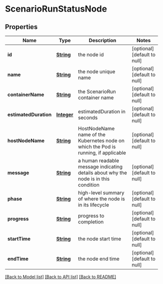 # ScenarioRunStatusNode
## Properties

Name | Type | Description | Notes
------------ | ------------- | ------------- | -------------
**id** | [**String**](string.md) | the node id | [optional] [default to null]
**name** | [**String**](string.md) | the node unique name | [optional] [default to null]
**containerName** | [**String**](string.md) | the ScenarioRun container name | [optional] [default to null]
**estimatedDuration** | [**Integer**](integer.md) | estimatedDuration in seconds | [optional] [default to null]
**hostNodeName** | [**String**](string.md) | HostNodeName name of the Kubernetes node on which the Pod is running, if applicable | [optional] [default to null]
**message** | [**String**](string.md) | a human readable message indicating details about why the node is in this condition | [optional] [default to null]
**phase** | [**String**](string.md) | high-level summary of where the node is in its lifecycle | [optional] [default to null]
**progress** | [**String**](string.md) | progress to completion | [optional] [default to null]
**startTime** | [**String**](string.md) | the node start time | [optional] [default to null]
**endTime** | [**String**](string.md) | the node end time | [optional] [default to null]

[[Back to Model list]](../README.md#documentation-for-models) [[Back to API list]](../README.md#documentation-for-api-endpoints) [[Back to README]](../README.md)

